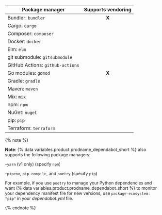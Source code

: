 | Package manager                  | Supports vendoring |
| -------------------------------- |:------------------:|
| Bundler: `bundler`               |       **X**        |
| Cargo: `cargo`                   |                    |
| Composer: `composer`             |                    |
| Docker: `docker`                 |                    |
| Elm: `elm`                       |                    |
| git submodule: `gitsubmodule`    |                    |
| GitHub Actions: `github-actions` |                    |
| Go modules: `gomod`              |       **X**        |
| Gradle: `gradle`                 |                    |
| Maven: `maven`                   |                    |
| Mix: `mix`                       |                    |
| npm: `npm`                       |                    |
| NuGet: `nuget`                   |                    |
| pip: `pip`                       |                    |
| Terraform: `terraform`           |                    |

{% note %}

**Note**: {% data variables.product.prodname_dependabot_short %} also supports the following package managers:

-`yarn` (v1 only) (specify `npm`)

-`pipenv`, `pip-compile`, and `poetry` (specify `pip`)

For example, if you use `poetry` to manage your Python dependencies and want {% data variables.product.prodname_dependabot_short %} to monitor your dependency manifest file for new versions, use `package-ecosystem: "pip"` in your *dependabot.yml* file.

{% endnote %}
